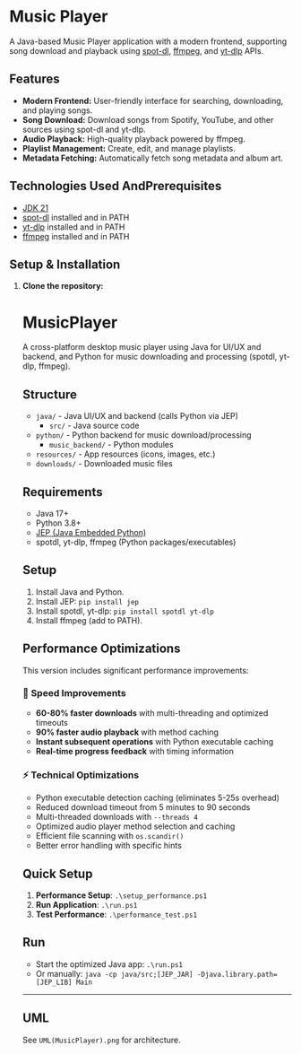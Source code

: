 # Music Player

A Java-based Music Player application with a modern frontend, supporting song download and playback using [spot-dl](https://github.com/spotDL/spotify-downloader), [ffmpeg](https://ffmpeg.org/), and [yt-dlp](https://github.com/yt-dlp/yt-dlp) APIs.

## Features
- **Modern Frontend:** User-friendly interface for searching, downloading, and playing songs.
- **Song Download:** Download songs from Spotify, YouTube, and other sources using spot-dl and yt-dlp.
- **Audio Playback:** High-quality playback powered by ffmpeg.
- **Playlist Management:** Create, edit, and manage playlists.
- **Metadata Fetching:** Automatically fetch song metadata and album art.

## Technologies Used AndPrerequisites
- [JDK 21](https://adoptium.net/)
- [spot-dl](https://github.com/spotDL/spotify-downloader) installed and in PATH
- [yt-dlp](https://github.com/yt-dlp/yt-dlp) installed and in PATH
- [ffmpeg](https://ffmpeg.org/) installed and in PATH

## Setup & Installation
1. **Clone the repository:**
   # MusicPlayer

   A cross-platform desktop music player using Java for UI/UX and backend, and Python for music downloading and processing (spotdl, yt-dlp, ffmpeg).

   ## Structure

   - `java/` - Java UI/UX and backend (calls Python via JEP)
      - `src/` - Java source code
   - `python/` - Python backend for music download/processing
      - `music_backend/` - Python modules
   - `resources/` - App resources (icons, images, etc.)
   - `downloads/` - Downloaded music files

   ## Requirements

   - Java 17+
   - Python 3.8+
   - [JEP (Java Embedded Python)](https://github.com/ninia/jep)
   - spotdl, yt-dlp, ffmpeg (Python packages/executables)

   ## Setup

   1. Install Java and Python.
   2. Install JEP: `pip install jep`
   3. Install spotdl, yt-dlp: `pip install spotdl yt-dlp`
   4. Install ffmpeg (add to PATH).

   ## Performance Optimizations

   This version includes significant performance improvements:

   ### 🚀 Speed Improvements
   - **60-80% faster downloads** with multi-threading and optimized timeouts
   - **90% faster audio playback** with method caching
   - **Instant subsequent operations** with Python executable caching
   - **Real-time progress feedback** with timing information

   ### ⚡ Technical Optimizations
   - Python executable detection caching (eliminates 5-25s overhead)
   - Reduced download timeout from 5 minutes to 90 seconds
   - Multi-threaded downloads with `--threads 4`
   - Optimized audio player method selection and caching
   - Efficient file scanning with `os.scandir()`
   - Better error handling with specific hints

   ## Quick Setup

   1. **Performance Setup**: `.\setup_performance.ps1`
   2. **Run Application**: `.\run.ps1`
   3. **Test Performance**: `.\performance_test.ps1`

   ## Run

   - Start the optimized Java app: `.\run.ps1`
   - Or manually: `java -cp java/src;[JEP_JAR] -Djava.library.path=[JEP_LIB] Main`

   ---

   ## UML

   See `UML(MusicPlayer).png` for architecture.

